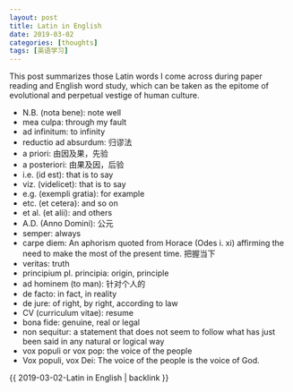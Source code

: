 ```yaml
---
layout: post
title: Latin in English
date: 2019-03-02
categories: [thoughts]
tags: [英语学习]
---
```


This post summarizes those Latin words I come across during paper reading and English word study, which can be taken as the epitome of evolutional and perpetual vestige of human culture.

-   N.B. (nota bene): note well
-   mea culpa: through my fault
-   ad infinitum: to infinity
-   reductio ad absurdum: 归谬法
-   a priori: 由因及果，先验
-   a posteriori: 由果及因，后验
-   i.e. (id est): that is to say
-   viz. (videlicet): that is to say
-   e.g. (exempli gratia): for example
-   etc. (et cetera): and so on
-   et al. (et alii): and others
-   A.D. (Anno Domini): 公元
-   semper: always
-   carpe diem: An aphorism quoted from Horace (Odes i. xi) affirming the need to make the most of the present time. 把握当下
-   veritas: truth
-   principium pl. principia: origin, principle
-   ad hominem (to man): 针对个人的
-   de facto: in fact, in reality
-   de jure: of right, by right, according to law
-   CV (curriculum vitae): resume
-   bona fide: genuine, real or legal
-   non sequitur: a statement that does not seem to follow what has just been said in any natural or logical way
-   vox populi or vox pop: the voice of the people
-   Vox populi, vox Dei: The voice of the people is the voice of God.

{{ 2019-03-02-Latin in English | backlink }}
